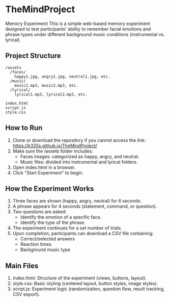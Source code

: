 # TheMindProject

Memory Experiment
This is a simple web-based memory experiment designed to test participants' ability to remember facial emotions and phrase types under different background music conditions (instrumental vs. lyrical).

## Project Structure
```
/assets
  /faces/
    happy1.jpg, angry1.jpg, neutral1.jpg, etc.
  /music/
    music1.mp3, music2.mp3, etc.
  /lyrical/
    lyrical1.mp3, lyrical2.mp3, etc.

index.html
script.js
style.css
```
## How to Run
1. Clone or download the repository if you cannot access the link: https://k325s.github.io/TheMindProject/
2. Make sure the /assets folder includes:
    - Faces images: categorized as happy, angry, and neutral.
    - Music files: divided into instrumental and lyrical folders.
3. Open index.html in a browser.
4. Click "Start Experiment" to begin.

## How the Experiment Works
1. Three faces are shown (happy, angry, neutral) for 6 seconds.
2. A phrase appears for 4 seconds (statement, command, or question).
3. Two questions are asked:
    - Identify the emotion of a specific face.
    - Identify the type of the phrase.
4. The experiment continues for a set number of trials.
5. Upon completion, participants can download a CSV file containing:
    - Correct/selected answers
    - Reaction times
    - Background music type

## Main Files
1. index.html: Structure of the experiment (views, buttons, layout).
2. style.css: Basic styling (centered layout, button styles, image styles).
3. script.js: Experiment logic (randomization, question flow, result tracking, CSV export).
